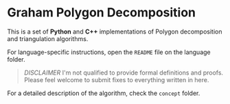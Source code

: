 # Graham Polygon Decomposition

This is a set of **Python** and **C++** implementations of Polygon decomposition and triangulation algorithms.

For language-specific instructions, open the `README` file on the language folder.

> *DISCLAIMER* I'm not qualified to provide formal definitions and proofs. Please feel welcome to submit fixes to everything written in here.

For a detailed description of the algorithm, check the `concept` folder.

